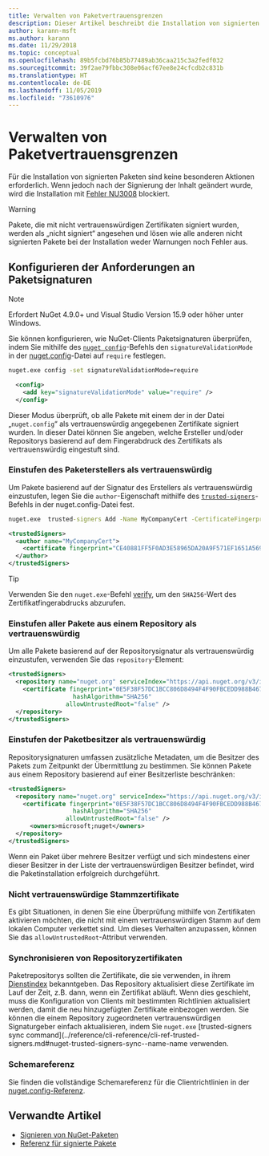 ```yaml
---
title: Verwalten von Paketvertrauensgrenzen
description: Dieser Artikel beschreibt die Installation von signierten NuGet-Paketen und die Konfiguration von Vertrauenseinstellungen für die Paketsignatur.
author: karann-msft
ms.author: karann
ms.date: 11/29/2018
ms.topic: conceptual
ms.openlocfilehash: 89b5fcbd76b85b77489ab36caa215c3a2fedf032
ms.sourcegitcommit: 39f2ae79fbbc308e06acf67ee8e24cfcdb2c831b
ms.translationtype: HT
ms.contentlocale: de-DE
ms.lasthandoff: 11/05/2019
ms.locfileid: "73610976"
---
```

# <a name="manage-package-trust-boundaries"></a>Verwalten von Paketvertrauensgrenzen

Für die Installation von signierten Paketen sind keine besonderen Aktionen erforderlich. Wenn jedoch nach der Signierung der Inhalt geändert wurde, wird die Installation mit [Fehler NU3008](../reference/errors-and-warnings/NU3008.md) blockiert.

> [!Warning]
> Pakete, die mit nicht vertrauenswürdigen Zertifikaten signiert wurden, werden als „nicht signiert“ angesehen und lösen wie alle anderen nicht signierten Pakete bei der Installation weder Warnungen noch Fehler aus.

## <a name="configure-package-signature-requirements"></a>Konfigurieren der Anforderungen an Paketsignaturen

> [!Note]
> Erfordert NuGet 4.9.0+ und Visual Studio Version 15.9 oder höher unter Windows.

Sie können konfigurieren, wie NuGet-Clients Paketsignaturen überprüfen, indem Sie mithilfe des [`nuget config`](../reference/cli-reference/cli-ref-config.md)-Befehls den `signatureValidationMode` in der [nuget.config](../reference/nuget-config-file.md)-Datei auf `require` festlegen.

```cmd
nuget.exe config -set signatureValidationMode=require
```

```xml
  <config>
    <add key="signatureValidationMode" value="require" />
  </config>
```

Dieser Modus überprüft, ob alle Pakete mit einem der in der Datei „`nuget.config`“ als vertrauenswürdig angegebenen Zertifikate signiert wurden. In dieser Datei können Sie angeben, welche Ersteller und/oder Repositorys basierend auf dem Fingerabdruck des Zertifikats als vertrauenswürdig eingestuft sind.

### <a name="trust-package-author"></a>Einstufen des Paketerstellers als vertrauenswürdig

Um Pakete basierend auf der Signatur des Erstellers als vertrauenswürdig einzustufen, legen Sie die `author`-Eigenschaft mithilfe des [`trusted-signers`](../reference/cli-reference/cli-ref-trusted-signers.md)-Befehls in der nuget.config-Datei fest.

```cmd
nuget.exe  trusted-signers Add -Name MyCompanyCert -CertificateFingerprint CE40881FF5F0AD3E58965DA20A9F571EF1651A56933748E1BF1C99E537C4E039 -FingerprintAlgorithm SHA256
```

```xml
<trustedSigners>
  <author name="MyCompanyCert">
    <certificate fingerprint="CE40881FF5F0AD3E58965DA20A9F571EF1651A56933748E1BF1C99E537C4E039" hashAlgorithm="SHA256" allowUntrustedRoot="false" />
  </author>
</trustedSigners>
```

>[!TIP]
>Verwenden Sie den `nuget.exe`-Befehl [verify](../reference/cli-reference/cli-ref-verify.md), um den `SHA256`-Wert des Zertifikatfingerabdrucks abzurufen.


### <a name="trust-all-packages-from-a-repository"></a>Einstufen aller Pakete aus einem Repository als vertrauenswürdig

Um alle Pakete basierend auf der Repositorysignatur als vertrauenswürdig einzustufen, verwenden Sie das `repository`-Element:

```xml
<trustedSigners>  
  <repository name="nuget.org" serviceIndex="https://api.nuget.org/v3/index.json">
    <certificate fingerprint="0E5F38F57DC1BCC806D8494F4F90FBCEDD988B4676070...." 
                  hashAlgorithm="SHA256" 
                allowUntrustedRoot="false" />
  </repository>
</trustedSigners>
```

### <a name="trust-package-owners"></a>Einstufen der Paketbesitzer als vertrauenswürdig

Repositorysignaturen umfassen zusätzliche Metadaten, um die Besitzer des Pakets zum Zeitpunkt der Übermittlung zu bestimmen. Sie können Pakete aus einem Repository basierend auf einer Besitzerliste beschränken:

```xml
<trustedSigners>  
  <repository name="nuget.org" serviceIndex="https://api.nuget.org/v3/index.json">
    <certificate fingerprint="0E5F38F57DC1BCC806D8494F4F90FBCEDD988B4676070...." 
                  hashAlgorithm="SHA256" 
                allowUntrustedRoot="false" />
      <owners>microsoft;nuget</owners>
  </repository>
</trustedSigners>
```

Wenn ein Paket über mehrere Besitzer verfügt und sich mindestens einer dieser Besitzer in der Liste der vertrauenswürdigen Besitzer befindet, wird die Paketinstallation erfolgreich durchgeführt.

### <a name="untrusted-root-certificates"></a>Nicht vertrauenswürdige Stammzertifikate

Es gibt Situationen, in denen Sie eine Überprüfung mithilfe von Zertifikaten aktivieren möchten, die nicht mit einem vertrauenswürdigen Stamm auf dem lokalen Computer verkettet sind. Um dieses Verhalten anzupassen, können Sie das `allowUntrustedRoot`-Attribut verwenden.

### <a name="sync-repository-certificates"></a>Synchronisieren von Repositoryzertifikaten

Paketrepositorys sollten die Zertifikate, die sie verwenden, in ihrem [Dienstindex](../api/service-index.md) bekanntgeben. Das Repository aktualisiert diese Zertifikate im Lauf der Zeit, z.B. dann, wenn ein Zertifikat abläuft. Wenn dies geschieht, muss die Konfiguration von Clients mit bestimmten Richtlinien aktualisiert werden, damit die neu hinzugefügten Zertifikate einbezogen werden. Sie können die einem Repository zugeordneten vertrauenswürdigen Signaturgeber einfach aktualisieren, indem Sie `nuget.exe` [trusted-signers sync command](../reference/cli-reference/cli-ref-trusted-signers.md#nuget-trusted-signers-sync--name-name verwenden.

### <a name="schema-reference"></a>Schemareferenz

Sie finden die vollständige Schemareferenz für die Clientrichtlinien in der [nuget.config-Referenz](../reference/nuget-config-file.md#trustedsigners-section).

## <a name="related-articles"></a>Verwandte Artikel

- [Signieren von NuGet-Paketen](../create-packages/Sign-a-Package.md)
- [Referenz für signierte Pakete](../reference/Signed-Packages-Reference.md)

